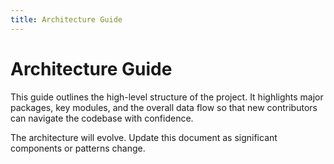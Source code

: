```yaml
---
title: Architecture Guide
---
```


# Architecture Guide

This guide outlines the high-level structure of the project. It highlights major packages, key modules, and the overall data flow so that new contributors can navigate the codebase with confidence.

The architecture will evolve. Update this document as significant components or patterns change.
